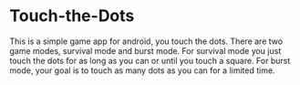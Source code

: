 # Touch-the-Dots
This is a simple game app for android, you touch the dots. There are two game modes, survival mode and burst mode. 
For survival mode you just touch the dots for as long as you can or until you touch a square.
For burst mode, your goal is to touch as many dots as you can for a limited time.
